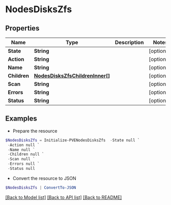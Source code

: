 # NodesDisksZfs
## Properties

Name | Type | Description | Notes
------------ | ------------- | ------------- | -------------
**State** | **String** |  | [optional] 
**Action** | **String** |  | [optional] 
**Name** | **String** |  | [optional] 
**Children** | [**NodesDisksZfsChildrenInner[]**](NodesDisksZfsChildrenInner.md) |  | [optional] 
**Scan** | **String** |  | [optional] 
**Errors** | **String** |  | [optional] 
**Status** | **String** |  | [optional] 

## Examples

- Prepare the resource
```powershell
$NodesDisksZfs = Initialize-PVENodesDisksZfs  -State null `
 -Action null `
 -Name null `
 -Children null `
 -Scan null `
 -Errors null `
 -Status null
```

- Convert the resource to JSON
```powershell
$NodesDisksZfs | ConvertTo-JSON
```

[[Back to Model list]](../README.md#documentation-for-models) [[Back to API list]](../README.md#documentation-for-api-endpoints) [[Back to README]](../README.md)

